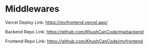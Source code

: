 # Middlewares

Vercel Deploy Link: https://mvfrontend.vercel.app/

Backend Repo Link: https://github.com/KhushCanCode/mwbackend

Frontend Repo Link: https://github.com/KhushCanCode/mvfrontend

